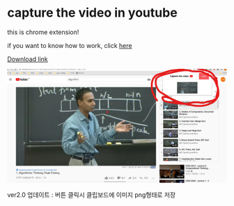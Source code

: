 
# capture the video in youtube

this is chrome extension!

if you want to know how to work,
click [here](https://www.youtube.com/watch?v=Q8YnZipen_c)

[Download link](https://chrome.google.com/webstore/detail/youtube-capture/dhnikjofbddmfnkonpedeajjkhoecdfp?hl=ko)

![god](/god.jpg)

ver2.0 업데이트 : 버튼 클릭시 클립보드에 이미지 png형태로 저장 
